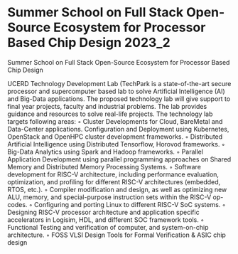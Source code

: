 # Summer School on Full Stack Open-Source Ecosystem for Processor Based Chip Design 2023_2
Summer School on Full Stack Open-Source Ecosystem for Processor Based Chip Design

UCERD Technology Development Lab (TechPark is a state-of-the-art secure processor and supercomputer based lab to solve Artificial Intelligence (AI) and Big-Data applications. The proposed technology lab will give support to final year projects, faculty and industrial problems. The lab provides guidance and resources to solve real-life projects. The technology lab targets following areas:
        ◦ Cluster Developments for Cloud, BareMetal and Data-Center applications. Configuration and Deployment using Kubernetes, OpenStack and OpenHPC cluster development frameworks.
        ◦ Distributed Artificial Intelligence using Distributed Tensorflow, Horovod frameworks.
        ◦ Big-Data Analytics using Spark and Hadoop frameworks.
        ◦ Parallel Application Development using parallel programming approaches on Shared Memory and Distributed Memory Processing Systems.
        ◦ Software development for RISC-V architecture, including performance evaluation, optimization, and profiling for different RISC-V architectures (embedded, RTOS, etc.).
        ◦ Compiler modification and design, as well as optimizing new ALU, memory, and special-purpose instruction sets within the RISC-V op-codes.
        ◦ Configuring and porting Linux to different RISC-V SoC systems.
        ◦ Designing RISC-V processor  architecture and application specific accelerators in Logisim, HDL, and different SOC framework tools.
        ◦ Functional Testing and verification of computer, and system-on-chip architecture.
        ◦ FOSS VLSI Design Tools for Formal Verification & ASIC chip design
